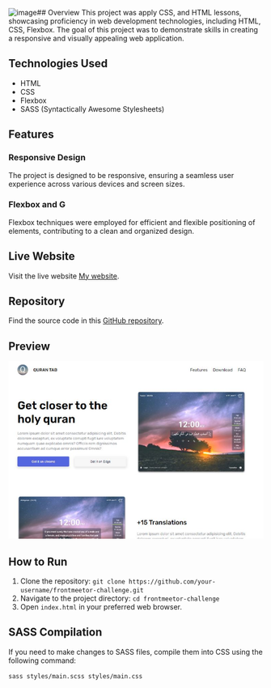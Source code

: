![image](https://github.com/MahmoudWafdy/Quran-Tab/assets/47063537/d072ff00-6cd7-4f38-9921-6025d7eab88b)## Overview
This project was apply CSS, and HTML lessons, showcasing proficiency in web development technologies, including HTML, CSS, Flexbox. The goal of this project was to demonstrate skills in creating a responsive and visually appealing web application.

## Technologies Used
- HTML
- CSS
- Flexbox
- SASS (Syntactically Awesome Stylesheets)

## Features
### Responsive Design
The project is designed to be responsive, ensuring a seamless user experience across various devices and screen sizes.

### Flexbox and G
Flexbox  techniques were employed for efficient and flexible positioning of elements, contributing to a clean and organized design.

## Live Website
Visit the live website [My website](https://mahmoudwafdy.github.io/Quran-Tab/).

## Repository
Find the source code in this [GitHub repository](https://github.com/MahmoudWafdy/Quran-Tab).

## Preview
![website photo](./images/Capture1.JPG) 

## How to Run
1. Clone the repository: `git clone https://github.com/your-username/frontmeetor-challenge.git`
2. Navigate to the project directory: `cd frontmeetor-challenge`
3. Open `index.html` in your preferred web browser.

## SASS Compilation
If you need to make changes to SASS files, compile them into CSS using the following command:
```bash
sass styles/main.scss styles/main.css
